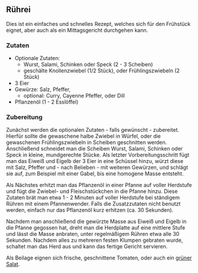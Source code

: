 ## Rührei

Dies ist ein einfaches und schnelles Rezept, welches sich für den Frühstück eignet, aber auch als ein Mittagsgericht durchgehen kann.

### Zutaten

* Optionale Zutaten:
  * Wurst, Salami, Schinken oder Speck (2 - 3 Scheiben)
  * geschälte Knollenzwiebel (1/2 Stück), oder Frühlingszwiebeln (2 Stück) 
* 3 Eier
* Gewürze: Salz, Pfeffer,
  * optional: Curry, Cayenne Pfeffer, oder Dill
* Pflanzenöl (1 - 2 Esslöffel)

### Zubereitung

Zunächst werden die optionalen Zutaten - falls gewünscht - zubereitet.
Hierfür sollte die gewaschene halbe Zwiebel in Würfel, oder die gewaschenen Frühlingszwiebeln in Scheiben geschnitten werden.
Anschließend schneidet man die Scheiben Wurst, Salami, Schinken oder Speck in kleine, mundgerechte Stücke.
Als letzter Vorbereitungsschritt fügt man das Eiweiß und Eigelb der 3 Eier in eine Schüssel hinzu, würzt diese mit Salz, Pfeffer und - nach Belieben - mit weiteren Gewürzen,
und schlägt sie auf, zum Beispiel mit einer Gabel, bis eine homogene Masse entsteht.

Als Nächstes erhitzt man das Pflanzenöl in einer Pfanne auf voller Herdstufe und fügt die Zwiebel- und Fleischstückchen in die Pfanne hinzu.
Diese Zutaten brät man etwa 1 - 2 Minuten auf voller Herdstufe bei ständigem Rühren mit einem Pfannenwender.
Falls die Zusatzzutaten nicht benutzt werden, einfach nur das Pflanzenöl kurz erhitzen (ca. 30 Sekunden).

Nachdem man anschließend die gewürzte Masse aus Eiweiß und Eigelb in die Pfanne gegossen hat, dreht man die Herdplatte auf eine mittlere Stufe und lässt die Masse anbraten,
unter regelmäßigem Rühren etwa alle 30 Sekunden. Nachdem alles zu mehreren festen Klumpen gebraten wurde, schaltet man das Herd aus und kann das fertige Gericht servieren.

Als Beilage eignen sich frische, geschnittene Tomaten, oder auch ein [grüner Salat](Salat.md).
